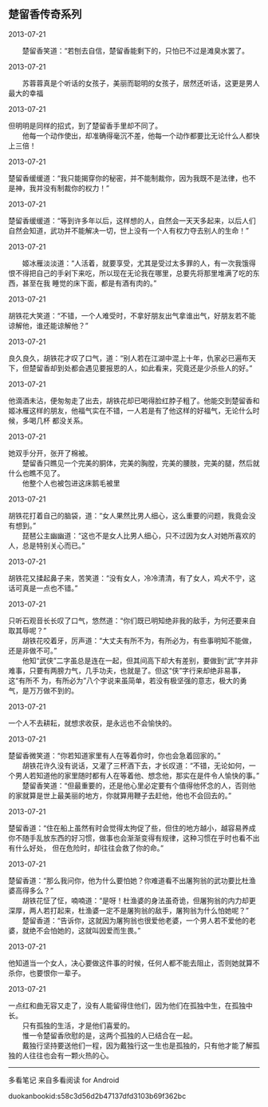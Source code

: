 ## 楚留香传奇系列

  

2013-07-21

  
　　楚留香笑道：“若刨去自信，楚留香能剩下的，只怕已不过是滩臭水罢了。

  

2013-07-21

  
　　苏蓉蓉真是个听话的女孩子，美丽而聪明的女孩子，居然还听话，这更是男人最大的幸福

  

2013-07-21

但明明是同样的招式，到了楚留香手里却不同了。  
　　他每一个动作使出，却准确得毫沉不差，他每一个动作都要比无论什么人都快上三倍！

  

2013-07-21

楚留香缓缓道：“我只能揭穿你的秘密，并不能制裁你，因为我既不是法律，也不是神，我并没有制裁你的权力！”

  

2013-07-21

楚留香缓缓道：“等到许多年以后，这样想的人，自然会一天天多起来，以后人们自然会知道，武功并不能解决一切，世上没有一个人有权力夺去别人的生命！”

  

2013-07-21

　　姬冰雁淡淡道：“人活着，就要享受，尤其是受过太多罪的人，有一次我饿得恨不得把自己的手剁下来吃，所以现在无论我在哪里，总要先将那里堆满了吃的东西，甚至在我
睡觉的床下面，都是有酒有肉的。”

  

2013-07-21

胡铁花大笑道：“不错，一个人难受时，不拿好朋友出气拿谁出气，好朋友若不能谅解他，谁还能谅解他？”

  

2013-07-21

良久良久，胡铁花才叹了口气，道：“别人若在江湖中混上十年，仇家必已遍布天下，但楚留香却到处都会遇见要报恩的人，如此看来，究竟还是少杀些人的好。”

  

2013-07-21

他滴酒未沾，便匆匆走了出去，胡铁花却已喝得脸红脖子粗了。他能交到楚留香和姬冰雁这样的朋友，他福气实在不错，一人若是有了他这样的好福气，无论什么时候，多喝几杯
都没关系。

  

2013-07-21

她双手分开，张开了棉被。  
　　楚留香只瞧见一个完美的胴体，完美的胸膛，完美的腰肢，完美的腿，然后就什么也瞧不见了。  
　　他整个人也被包进这床鹅毛被里

  

2013-07-21

胡铁花打着自己的脑袋，道：“女人果然比男人细心，这么重要的问题，我竟会没有想到。”  
　　琵琶公主幽幽道：“这也不是女人比男人细心，只不过因为女人对她所喜欢的人，总是特别关心而已。”

  

2013-07-21

胡铁花又揉起鼻子来，苦笑道：“没有女人，冷冷清清，有了女人，鸡犬不宁，这话可真是一点也不错。”

  

2013-07-21

只听石观音长长叹了口气，悠然道：“你们既已明知绝非我的敌手，为何还要来自取其辱呢？”  
　　胡铁花咬着牙，厉声道：“大丈夫有所不为，有所必为，有些事明知不能做，还是非做不可。”  
　　他知“武侠”二字虽总是连在一起，但其间高下却大有差别，要做到“武”字并非难事，只要有两膀力气，几手功夫，也就是了。但这“侠”字行来却绝非易事，这“有所不
为，有所必为”八个字说来虽简单，若没有极坚强的意志，极大的勇气，是万万做不到的。

  

2013-07-21

一个人不去耕耘，就想求收获，是永远也不会愉快的。

  

2013-07-21

楚留香微笑道：“你若知道家里有人在等着你时，你也会急着回家的。”  
　　胡铁花许久没有说话，又灌了三杯酒下去，才长叹道：“不错，无论如何，一个男人若知道他的家里随时都有人在等着他、想念他，那实在是件令人愉快的事。”  
　　楚留香笑道：“但最重要的，还是他心里必定要有个值得他怀念的人，否则他的家就算是世上最美丽的地方，你就算用鞭子去赶他，他也不会回去的。”

  

2013-07-21

楚留香道：“住在船上虽然有时会觉得太拘促了些，但住的地方越小，越容易养成你不随手乱放东西的好习惯，做事也会渐渐变得有规律，这种习惯在乎时也看不出有什么好处，
但在危险时，却往往会救了你的命。”

  

2013-07-21

楚留香道：“那么我问你，他为什么要怕她？你难道看不出屠狗翁的武功要比杜渔婆高得多么？”  
　　胡铁花怔了怔，喃喃道：“是呀！杜渔婆的身法虽奇诡，但屠狗翁的内力却更深厚，两人若打起来，杜渔婆一定不是屠狗翁的敌手，屠狗翁为什么怕她呢？”  
　　楚留香道：“告诉你，这就因为屠狗翁也很爱他老婆，一个男人若不爱他的老婆，就绝不会怕她的，这就叫因爱而生畏。”

  

2013-07-21

他知道当一个女人，决心要做这件事的时候，任何人都不能去阻止，否则她就算不杀你，也要恨你一辈子。

  

2013-07-21

一点红和曲无容又走了，没有人能留得住他们，因为他们在孤独中生，在孤独中长。  
　　只有孤独的生活，才是他们喜爱的。  
　　惟一令楚留香欣慰的是，这两个孤独的人已结合在一起。  
　　戴独行坚持要送他们一程，因为戴独行这一生也是孤独的，只有他才能了解孤独的人往往也会有一颗火热的心。

* * *

多看笔记 来自多看阅读 for Android

duokanbookid:s58c3d56d2b47137dfd3103b69f362bc

